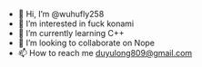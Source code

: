 - 👋 Hi, I’m @wuhufly258
- 👀 I’m interested in fuck konami
- 🌱 I’m currently learning C++
- 💞️ I’m looking to collaborate on Nope
- 📫 How to reach me duyulong809@gmail.com

<!---
wuhufly258/wuhufly258 is a ✨ special ✨ repository because its `README.md` (this file) appears on your GitHub profile.
You can click the Preview link to take a look at your changes.
--->
